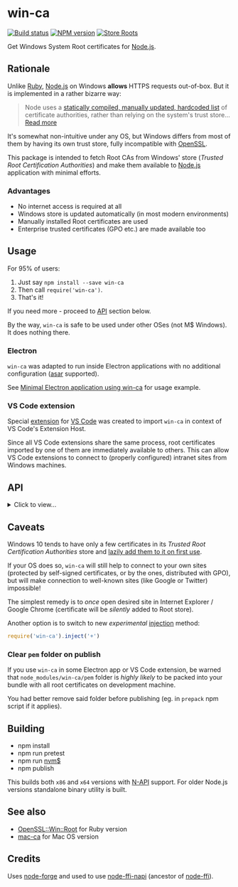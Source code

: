 # win-ca

[![Build status](https://ci.appveyor.com/api/projects/status/e6xhpp9d7aml95j2?svg=true)](https://ci.appveyor.com/project/ukoloff/win-ca)
[![NPM version](https://badge.fury.io/js/win-ca.svg)](http://badge.fury.io/js/win-ca)
[![Store Roots](https://github.com/ukoloff/win-ca/workflows/Store%20Roots/badge.svg)](https://github.com/ukoloff/win-ca/actions)

Get Windows System Root certificates for [Node.js].

## Rationale

Unlike [Ruby][], [Node.js][] on Windows **allows**
HTTPS requests out-of-box.
But it is implemented in a rather bizarre way:

> Node uses a
> [statically compiled, manually updated, hardcoded list][node.pem]
> of certificate authorities,
> rather than relying on the system's trust store...
> [Read more][node/4175]

It's somewhat non-intuitive under any OS,
but Windows differs from most of them
by having its own trust store,
fully incompatible with [OpenSSL].

This package is intended to
fetch Root CAs from Windows' store
(*Trusted Root Certification Authorities*)
and make them available to
[Node.js] application with minimal efforts.

### Advantages

- No internet access is required at all
- Windows store is updated automatically (in most modern environments)
- Manually installed Root certificates are used
- Enterprise trusted certificates (GPO etc.) are made available too

## Usage

For 95% of users:

1. Just say `npm install --save win-ca`
2. Then call `require('win-ca')`.
3. That's it!

If you need more -
proceed to [API](#api)
section below.

By the way,
`win-ca` is safe to be used
under other OSes (not M$ Windows).
It does nothing there.

### Electron
`win-ca` was adapted to run inside Electron applications
with no additional configuration
([asar] supported).

See
[Minimal Electron application using win-ca][electron-win-ca]
for usage example.

### VS Code extension

Special [extension](vscode) for [VS Code]
was created to import `win-ca`
in context of VS Code's Extension Host.

Since all VS Code extensions share the same process,
root certificates imported by one of them
are immediately available to others.
This can allow VS Code extensions to connect to
(properly configured)
intranet sites from Windows machines.

## API
<details>
<summary>
Click to view...
</summary>

First versions of `win-ca`
opened Windows' *Trusted Root Certificate Store*,
fetched certificates,
deduplicated them and installed to
`https.globalAgent.options.ca`,
so they are automatically used for all
requests with Node.js' `https` module.

But sometimes one needs to
get these certificates to
do something else.
For that case,
full featured API was devised.
It is the only function
with numerous parameters
and operation modes, eg:

```js
const ca = require('win-ca')

rootCAs = []
// Fetch all certificates in PEM format
ca({
  format: ca.der2.pem,
  ondata: crt => rootCAs.push(crt)
})
```

### Entry points

`win-ca` offers three ways of importing:

1. Regular `require('win-ca')`
2. Fallback `require('win-ca/fallback')`
3. Pure API `require('win-ca/api')`

They all export the same API,
but differ in initialization:

1. `win-ca` *does* fetch certificates from
`Root` store,
saves them to disk
and makes them available to
`https` module with no effort.

2. `win-ca/fallback` does the same,
but it never uses [N-API](#n-api)
for fetching certificates,
so it should work
in all versions of Node.js
as well as inside Electron application.

3. `win-ca/api` does *nothing*,
just exports API,
so you decide yourself
what to do.

## API Parameters

API function may be called with no parameters,
but that makes little sense.
One should pass it object with some fields, ie:

- `format`
  defines representation of certificates to fetch.
  Available values are:

  | Constant | Value | Meaning
  |---|---:|---
  |der2.der | 0 | DER-format (binary, Node's [Buffer][])
  |der2.pem | 1 | PEM-format (text, Base64-encoded)
  |der2.txt | 2 | PEM-format plus some <abbr title="This is SPARTA!!!">laconic</abbr> header
  |der2.asn1| 3 | ASN.1-parsed certificate
  |der2.x509| 4 | Certificate in `node-forge` format (RSA only!)

  Default value is `der`.

  See also [der2](#der2) function below.

- `store` -
  which Windows' store to use.
  Default is `Root`
  (ie *Trusted Root Certification Authorities*).

  Windows has a whole lot of Certificate
  stores (eg `Root`, `CA`, `My`, `TrustedPublisher` etc.)
  One can list certificates from
  any of them
  (knowing its name)
  or several stores at once
  (using array for `store` parameter).

  ```js
  var list = []
  require('win-ca/api')({store: ['root', 'ca'], ondata: list})
  ```

- `unique`
  whether certificates list
  should be deduplicated.
  Default is `true`
  (no duplicates returned).

  Use `{unique: false}`
  to see all certificates
  in store.

- `ondata` - callback fired for each certificate found.

  Every certificate will be converted to `format`
  and passed as the first (the only) parameter.

  As a syntactic sugar,
  array can be passed instead of function,
  it will be populated with certificates.

- `onend` - callback fired (with no parameters) at the end of retrieval

  Useful for asynchronous invocations,
  but works in any case.

- `fallback` - boolean flag,
  indicating [N-API](#n-api)
  shouldn't be used
  even if it is available.

  Default value depends on Node.js version
  (4, 5 and 7 `{fallback: true}`;
  modern versions `{fallback: false}`).
  It is also `true` if Electron is detected.

  Finally, if `win-ca` has been required as
  `win-ca/fallback`,
  default value for this flag is also
  set to `true`.

  Note, that one can force [N-API](#n-api) by setting
  `{fallback: false}`,
  but if Node.js cannot proceed,
  exception will be thrown.
  It can be catched,
  but Node.js will nevertheless remain in unstable state,
  so beware.

- `async` - boolean flag to make retrieval process asynchronous
  (`false` by default)

  If `true`, API call returns immediately,
  certificates will be
  fetched later and feed to `ondata` callback.
  Finally `onend` callback will be called.

- `generator` - boolean flag to emulate ES6 generator
  (default: `false`)

  If called with this flag,
  ES6 iterator object is immediately
  returned
  (regular or asynchronous -
  according to `async` flag).

  ```js
  const ca = require('win-ca/api')

  // Iterate
  for (let der of ca({generator: true})) {
    // Process(der)
  }

  // Or thus (Node.js v>=6)
  let list = [...ca({generator: true})]

  // Or even (Node.js v>=10)
  for await(let der of ca({generator: true, async: true})) {
    // await Process(der)
  }
  ```

  Note, that if callbacks are set along
  with `generator` flag,
  they will be *also* fired.

- `inject` - how to install certificates
  (default: `false`, ie just fetch from store, do not install)

  If set to `true`,
  certificated fetched
  will be also added to
  `https.globalAgent.options.ca`
  (in PEM format, regardless of `format` parameter),
  so all subsequent calls
  to `https` client methods
  (https.request, https.get etc.)
  will silently use them
  *instead* of built-in ones.

  If set to `'+'`,
  new *experimental*
  method is used instead:
  `tls.createSecureContext()`
  is patched and
  fetched certificates
  are used *in addition* to
  built-in ones
  (and not only for `https`,
  but for all secure connections).

  Injection mode can be later
  changed (or disabled)
  with [.inject()](#inject)
  helper function.

- `save` - how to save certificates to disk
  (default: `false`, ie use *no* I/O at all)

  If set to string, or array of strings,
  they will be treated as
  list of candidate folders to save certificates to.
  First one that exists or can be
  (recursively) created will be used.

  If no valid folder path found,
  saving will be silently discarded.

  If `{save: true}` used,
  predefined list of folders will be tried:
    + `pem` folder inside `win-ca` module itself
    + `.local/win-ca/pem` folder inside user's profile

  Certificates will be stored into the folder in two formats:
    + Each certificate as separate text file with special file name
      (mimics behavour of [OpenSSL]'s `c_rehash` utility) -
      suitable for `SSL_CERT_DIR`
    + All certificates in single `roots.pem` file -
      suitable for `SSL_CERT_FILE`

  If `win-ca` is required not via `win-ca/api`,
  it calls itself with `{inject: true, save: true}`
  and additionaly sets `ca.path` field
  and `SSL_CERT_DIR` environment variable
  to the folder with certificates saved.

- `onsave` - callback called at the end of saving
  (if `save` is truthy).

  Path to a folder is passed to callback,
  or no parameters (`undefined`)
  if it has been impossible to save certificates to disk.

## Helper functions

Some internal functions are exposed:

### der2

```js
var certificate = ca.der2(format, certificate_in_der_format)
```

Converts certificate from DER
to
[format](#api-parameters)
specified in first parameter.

Function `.der2()` is curried:

```js
var toPEM = ca.der2(ca.der2.pem)

var pem = toPEM(der)
```

### hash
```js
var hash = ca.hash(version, certificate_in_der_format)
```
Gives certificate hash
(aka X509_NAME_hash),
ie 8-character hexadecimal string,
derived from certificate subject.

If version (first parameter) is 0,
an old algorithm is used
(aka X509_NAME_hash_old, used in OpenSSL v0.\*),
else - the new one
(X509_NAME_hash of OpenSSL v1.\*).

Function `.hash()` is also curried:

```js
var hasher = ca.hash()
console.log(hasher(der))
```

### inject
```js
ca.inject(mode)
// or:
ca.inject(mode, array_of_certificates)
```

Manages the way
certificates are
passed to other modules.

This function is internally called by API
when `{inject:}` parameter used.

First argument (`mode`) is injection mode:

- `false`: no injection, built-in certificates are used

- `true`: put certificates to `https.globalAgent.options.ca`
  and use them *instead* of built-in ones for `https` module

- `'+'`: new *experimental* mode:
  `tls.createSecureContext()` is patched
  and certificates are used
  *along with* built-in ones.
  This mode should affect all secure connections,
  not just `https` module.

Second parameter (`array_of_certificates`)
is list of certificates to inject.
If it is omitted,
previous list is used
(only inject mode is changed).

For example,
simplest way to test new
injection mode is:
```js
const ca = require('win-ca') // Fetch certificates and start injecting (old way)

ca.inject('+') // Switch to new injection mode
```

Note,
that this function should be called
before first secure connection is established,
since every secure connection populates
different caches,
that are extremely hard to invalidate.
Changing injection mode in the
middle of secure communication
can lead to unpredictable results.

### exe

Applications that use `win-ca`
are sometimes packed / bundled.
In this case one should find appropriate
place for binary utility `roots.exe`
(used in fallback mode,
which is always the case with Electron apps)
and then make `win-ca` to find the binary.

Function `.exe()` is intended to provide this
functionality.
You must call it **before** first invocation of library itself,
eg:
```js
var ca = require('win-ca/api')

ca.exe('/full/path/to/roots.exe')
ca({fallback: true, inject: true})
```

`.exe()` with no parameters switches to
default location
(inside `lib` folder).
In any case it returns previous
path to `roots.exe`:
```
console.log(require('win-ca').exe()) // Where is my root.exe?
```

## Legacy API
<details>
<summary>
Click to view...
</summary>

`win-ca` v2 had another API,
which is preserved for compatibility,
but discouraged to use.
It consists of three functions:

* Synchronous:
  + `.all()`
  + `.each()`
* Asynchronous:
  + `.each.async()`

```
var ca = require('win-ca')

do.something.with(ca.all(ca.der2.pem))
```

Note:
1. All three yield
    certificates
    in [node-forge][]'s format
    by default
    (unlike [modern API](#api),
    that returns DER
    if unspecified by user).

    Unfortunately, `node-forge` at the time of writing is unable to
    parse non-RSA certificates
    (namely, ECC certificates becoming more popular).
    If your *Trusted Root Certification Authorities* store
    contains modern certificates,
    legacy API calls
    will throw exception.
    To tackle the problem -
    pass them [format](#api-parameters)
    as the first parameter.

2. `.all()` deduplicates
  certificates (like [regular API](#api)),
  while both `.each` calls
  may return duplicates
  (`{unique: false}` applied)

3. `Root` store always used
  (no way for `store:` option)

4. Both `.each` calls require callback
    (with optional `format`)

    Synchronous `.each()` callback gets single
    argument - certificate
    (in specified format)

    ```js
      var ca = require('win-ca')
      ca.each(ca.der2.x509, crt=>
        console.log(crt.serialNumber)
      )
    ```

    Asynchronous `.each.async()` callback
    gets two parameters:
      + `error` (which is always `undefined` in this version)
      + `result` - certificate in requested `format`
        or `undefined` to signal end of retrieval

    ```js
    let ca = require('win-ca')

    ca.each.async((error, crt)=> {
      if (error) throw error;
      if(crt)
        console.log(forge.pki.certificateToPem(crt))
      else
        console.log("That's all folks!")
    })
    ```

</details>

## N-API

Current version uses [N-API],
so it can be used in [Node.js versions with N-API support][N-API-support],
i.e. v6 and all versions starting from v8.

Thanks to N-API, it is possible to precompile
[Windows DLL](n-api/crypt32.cpp) and save it to package,
so no compilation is needed at installation time.

For other Node.js versions
(v4, 5 or 7)
special [fallback utility](n-api/roots.c) is called
in the background to fetch the list anyway.

If you wish to use this fallback engine
(even for modern Node.js),
you can
```js
require('win-ca/fallback')
```
</details>

## Caveats

Windows 10 tends to
have only a few certificates in
its *Trusted Root Certification Authorities* store
and [lazily add them to it on first use][win.lazy].

If your OS does so,
`win-ca` will still help to
connect to your own sites
(protected by self-signed certificates,
or by the ones, distributed with GPO),
but will make connection to
well-known sites
(like Google or Twitter) impossible!

The simplest remedy is to
*once* open desired site in
Internet Explorer / Google Chrome
(certificate will be *silently* added
to Root store).

Another option is to switch to new
*experimental* [injection](#inject) method:
```js
require('win-ca').inject('+')
```

### Clear `pem` folder on publish

If you use `win-ca` in some Electron app or VS Code extension,
be warned that
`node_modules/win-ca/pem` folder
is *highly likely* to be packed into your bundle
with all root certificates on development machine.

You had better remove said folder
before publishing
(eg. in `prepack` npm script if it applies).

## Building

- npm install
- npm run pretest
- npm run [nvm$]
- npm publish

This builds both `x86` and `x64` versions with [N-API](#n-api) support.
For older Node.js versions standalone binary utility is built.

## See also

- [OpenSSL::Win::Root][] for Ruby version
- [mac-ca][] for Mac OS version

## Credits

Uses [node-forge][]
and used to use [node-ffi-napi][] (ancestor of [node-ffi][]).

[node-ffi]: https://github.com/node-ffi/node-ffi
[node-ffi-napi]: https://github.com/node-ffi-napi/node-ffi-napi
[node-forge]: https://github.com/digitalbazaar/forge
[OpenSSL::Win::Root]: https://github.com/ukoloff/openssl-win-root
[Node.js]: http://nodejs.org/
[Buffer]: https://nodejs.org/api/buffer.html
[Ruby]: https://www.ruby-lang.org/
[node.pem]: https://github.com/nodejs/node/blob/master/src/node_root_certs.h
[node/4175]: https://github.com/nodejs/node/issues/4175
[OpenSSL]: https://www.openssl.org/
[nvm$]: https://github.com/ukoloff/nvms
[N-API]: https://nodejs.org/api/n-api.html
[N-API-support]: https://github.com/nodejs/node-addon-api/blob/master/index.js#L17
[VS Code]: https://code.visualstudio.com/
[mac-ca]: https://github.com/jfromaniello/mac-ca
[Electron]: https://electronjs.org/
[electron-win-ca]: https://github.com/ukoloff/electron-win-ca
[win.lazy]: https://social.technet.microsoft.com/wiki/contents/articles/3147.pki-certificate-chaining-engine-cce.aspx
[asar]: https://github.com/electron/asar
